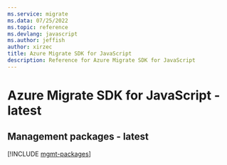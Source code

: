 ```yaml
---
ms.service: migrate
ms.data: 07/25/2022
ms.topic: reference
ms.devlang: javascript
ms.author: jeffish
author: xirzec
title: Azure Migrate SDK for JavaScript
description: Reference for Azure Migrate SDK for JavaScript
---
```

# Azure Migrate SDK for JavaScript - latest

## Management packages - latest
[!INCLUDE [mgmt-packages](migrate-mgmt-index.md)]